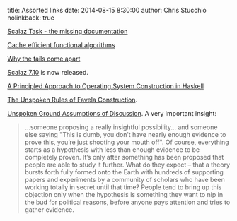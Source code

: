 title: Assorted links
date: 2014-08-15 8:30:00
author: Chris Stucchio
nolinkback: true

[Scalaz Task - the missing documentation](http://timperrett.com/2014/07/20/scalaz-task-the-missing-documentation/)

[Cache efficient functional algorithms](http://www.cs.cmu.edu/~rwh/papers/iolambda-cacm/cacm.pdf)

[Why the tails come apart](http://lesswrong.com/lw/km6/why_the_tails_come_apart/)

[Scalaz 7.10](https://github.com/scalaz/scalaz/wiki/7.1.0) is now released.

[A Principled Approach to Operating System Construction in Haskell](http://ogi.altocumulus.org/~hallgren/ICFP2005/house.pdf)

[The Unspoken Rules of Favela Construction](http://www.archdaily.com/531253/case-study-the-unspoken-rules-of-favela-construction/).

[Unspoken Ground Assumptions of Discussion](http://slatestarcodex.com/2014/08/03/unspoken-ground-assumptions-of-discussion/). A very important insight:

> ...someone proposing a really insightful possibility... and someone else saying "This is dumb, you don’t have nearly enough evidence to prove this, you’re just shooting your mouth off". Of course, everything starts as a hypothesis with less than enough evidence to be completely proven. It’s only after something has been proposed that people are able to study it further. What do they expect – that a theory bursts forth fully formed onto the Earth with hundreds of supporting papers and experiments by a community of scholars who have been working totally in secret until that time? People tend to bring up this objection only when the hypothesis is something they want to nip in the bud for political reasons, before anyone pays attention and tries to gather evidence.
